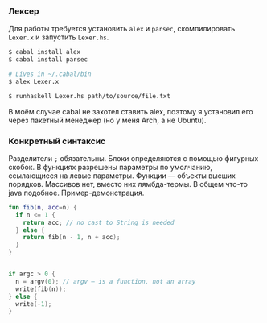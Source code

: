 ### Лексер

Для работы требуется установить `alex` и `parsec`, скомпилировать `Lexer.x` и запустить `Lexer.hs`.

```bash
$ cabal install alex
$ cabal install parsec

# Lives in ~/.cabal/bin
$ alex Lexer.x

$ runhaskell Lexer.hs path/to/source/file.txt
```


В моём случае cabal не захотел ставить alex, поэтому я установил его через пакетный менеджер (но у меня Arch, а не Ubuntu).


### Конкретный синтаксис

Разделители `;` обязательны. Блоки определяются с помощью фигурных скобок. В функциях разрешены параметры по умолчанию, ссылающиеся на левые параметры. Функции — объекты высших порядков. Массивов нет, вместо них лямбда-термы. В общем что-то java подобное. Пример-демонстрация.

```kotlin
fun fib(n, acc=n) {
  if n <= 1 {
    return acc; // no cast to String is needed
  } else {
    return fib(n - 1, n + acc);
  }
}


if argc > 0 {
  n = argv(0); // argv — is a function, not an array
  write(fib(n));
} else {
  write(-1);
}
```
